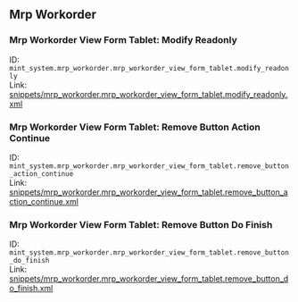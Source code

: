 ## Mrp Workorder
### Mrp Workorder View Form Tablet: Modify Readonly  
ID: `mint_system.mrp_workorder.mrp_workorder_view_form_tablet.modify_readonly`  
Link: [snippets/mrp_workorder.mrp_workorder_view_form_tablet.modify_readonly.xml](https://github.com/Mint-System/Odoo-Development/tree/14.0/snippets/mrp_workorder.mrp_workorder_view_form_tablet.modify_readonly.xml)

### Mrp Workorder View Form Tablet: Remove Button Action Continue  
ID: `mint_system.mrp_workorder.mrp_workorder_view_form_tablet.remove_button_action_continue`  
Link: [snippets/mrp_workorder.mrp_workorder_view_form_tablet.remove_button_action_continue.xml](https://github.com/Mint-System/Odoo-Development/tree/14.0/snippets/mrp_workorder.mrp_workorder_view_form_tablet.remove_button_action_continue.xml)

### Mrp Workorder View Form Tablet: Remove Button Do Finish  
ID: `mint_system.mrp_workorder.mrp_workorder_view_form_tablet.remove_button_do_finish`  
Link: [snippets/mrp_workorder.mrp_workorder_view_form_tablet.remove_button_do_finish.xml](https://github.com/Mint-System/Odoo-Development/tree/14.0/snippets/mrp_workorder.mrp_workorder_view_form_tablet.remove_button_do_finish.xml)

